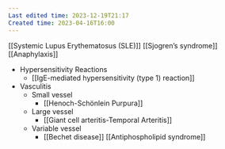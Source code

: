 ```yaml
---
Last edited time: 2023-12-19T21:17
Created time: 2023-04-16T16:00
---
```

[[Systemic Lupus Erythematosus (SLE)]]
[[Sjogren’s syndrome]]
[[Anaphylaxis]]
- Hypersensitivity Reactions
	- [[IgE-mediated hypersensitivity (type 1) reaction]]
- Vasculitis
    - Small vessel
        - [[Henoch-Schönlein Purpura]]
	 - Large vessel
         - [[Giant cell arteritis-Temporal Arteritis]]
	 - Variable vessel
		 - [[Bechet disease]]
[[Antiphospholipid syndrome]]